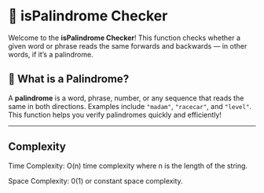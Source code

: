 # 🧩 isPalindrome Checker

Welcome to the **isPalindrome Checker**! This function checks whether a given word or phrase reads the same forwards and backwards — in other words, if it’s a palindrome.

## 📜 What is a Palindrome?

A **palindrome** is a word, phrase, number, or any sequence that reads the same in both directions. Examples include `"madam"`, `"racecar"`, and `"level"`. This function helps you verify palindromes quickly and efficiently!

---

## Complexity

Time Complexity: O(n) time complexity where n is the length of the string.

Space Complexity: 0(1) or constant space complexity. 


